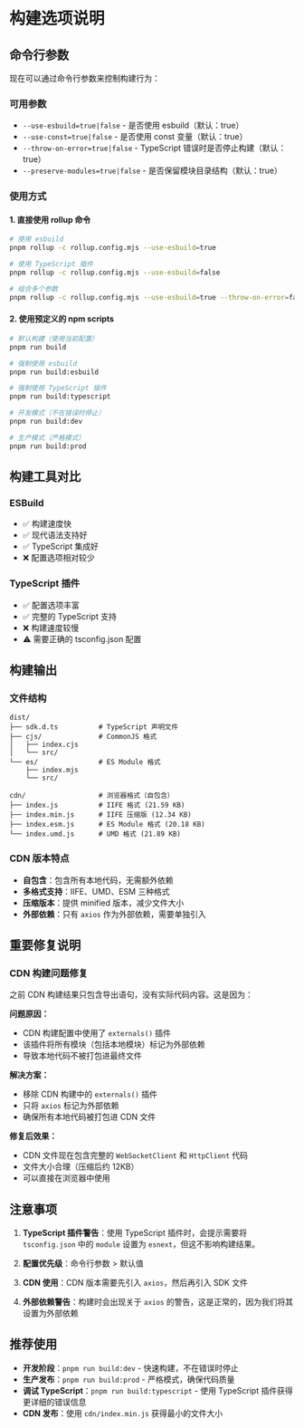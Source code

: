 # 构建选项说明

## 命令行参数

现在可以通过命令行参数来控制构建行为：

### 可用参数

- `--use-esbuild=true|false` - 是否使用 esbuild（默认：true）
- `--use-const=true|false` - 是否使用 const 变量（默认：true）
- `--throw-on-error=true|false` - TypeScript 错误时是否停止构建（默认：true）
- `--preserve-modules=true|false` - 是否保留模块目录结构（默认：true）

### 使用方式

#### 1. 直接使用 rollup 命令

```bash
# 使用 esbuild
pnpm rollup -c rollup.config.mjs --use-esbuild=true

# 使用 TypeScript 插件
pnpm rollup -c rollup.config.mjs --use-esbuild=false

# 组合多个参数
pnpm rollup -c rollup.config.mjs --use-esbuild=true --throw-on-error=false
```

#### 2. 使用预定义的 npm scripts

```bash
# 默认构建（使用当前配置）
pnpm run build

# 强制使用 esbuild
pnpm run build:esbuild

# 强制使用 TypeScript 插件
pnpm run build:typescript

# 开发模式（不在错误时停止）
pnpm run build:dev

# 生产模式（严格模式）
pnpm run build:prod
```

## 构建工具对比

### ESBuild

- ✅ 构建速度快
- ✅ 现代语法支持好
- ✅ TypeScript 集成好
- ❌ 配置选项相对较少

### TypeScript 插件

- ✅ 配置选项丰富
- ✅ 完整的 TypeScript 支持
- ❌ 构建速度较慢
- ⚠️ 需要正确的 tsconfig.json 配置

## 构建输出

### 文件结构

```
dist/
├── sdk.d.ts          # TypeScript 声明文件
├── cjs/              # CommonJS 格式
│   ├── index.cjs
│   └── src/
└── es/               # ES Module 格式
    ├── index.mjs
    └── src/

cdn/                  # 浏览器格式（自包含）
├── index.js          # IIFE 格式 (21.59 KB)
├── index.min.js      # IIFE 压缩版 (12.34 KB)
├── index.esm.js      # ES Module 格式 (20.18 KB)
└── index.umd.js      # UMD 格式 (21.89 KB)
```

### CDN 版本特点

- **自包含**：包含所有本地代码，无需额外依赖
- **多格式支持**：IIFE、UMD、ESM 三种格式
- **压缩版本**：提供 minified 版本，减少文件大小
- **外部依赖**：只有 `axios` 作为外部依赖，需要单独引入

## 重要修复说明

### CDN 构建问题修复

之前 CDN 构建结果只包含导出语句，没有实际代码内容。这是因为：

**问题原因：**

- CDN 构建配置中使用了 `externals()` 插件
- 该插件将所有模块（包括本地模块）标记为外部依赖
- 导致本地代码不被打包进最终文件

**解决方案：**

- 移除 CDN 构建中的 `externals()` 插件
- 只将 `axios` 标记为外部依赖
- 确保所有本地代码被打包进 CDN 文件

**修复后效果：**

- CDN 文件现在包含完整的 `WebSocketClient` 和 `HttpClient` 代码
- 文件大小合理（压缩后约 12KB）
- 可以直接在浏览器中使用

## 注意事项

1. **TypeScript 插件警告**：使用 TypeScript 插件时，会提示需要将 `tsconfig.json` 中的 `module` 设置为 `esnext`，但这不影响构建结果。

2. **配置优先级**：命令行参数 > 默认值

3. **CDN 使用**：CDN 版本需要先引入 `axios`，然后再引入 SDK 文件

4. **外部依赖警告**：构建时会出现关于 `axios` 的警告，这是正常的，因为我们将其设置为外部依赖

## 推荐使用

- **开发阶段**：`pnpm run build:dev` - 快速构建，不在错误时停止
- **生产发布**：`pnpm run build:prod` - 严格模式，确保代码质量
- **调试 TypeScript**：`pnpm run build:typescript` - 使用 TypeScript 插件获得更详细的错误信息
- **CDN 发布**：使用 `cdn/index.min.js` 获得最小的文件大小
